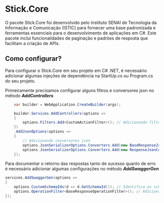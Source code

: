 # Stick.Core

O pacote Stick.Core foi desenvolvido pelo Instituto SENAI de Tecnologia da Informação e Comunicação (ISTIC) para fornecer uma base padronizada e ferramentas essenciais para o desenvolvimento de aplicações em C#. Este pacote inclui funcionalidades de paginação e padrões de resposta que facilitam a criação de APIs.

## Como configurar?

Para configurar o Stick.Core em seu projeto em C# .NET, é necessário adicionar algumas injeções de dependência na StartUp.cs ou Program.cs do seu projeto.

Primeiramente precisamos configurar alguns filtros e conversores json no método ***AddControllers***

```csharp
    var builder = WebApplication.CreateBuilder(args);

    builder.Services.AddControllers(options =>
    {
        options.Filters.Add<CustomActionFilter>(); // Adicionando filtro
    })
    .AddJsonOptions(options =>
    {
        // Adicionando conversores json
        options.JsonSerializerOptions.Converters.Add(new BaseResponseJsonConverterFactory());
        options.JsonSerializerOptions.Converters.Add(new ResponseJsonConverterFactory());
    });
```

Para documentar o retorno das respostas tanto de sucesso quanto de erro é necessário adicionar algumas configurações no método ***AddSwaggerGen***

```csharp
services.AddSwaggerGen(options =>
{
    options.CustomSchemaIds(d => d.GetSchemaId()); // Identifica os schemas genéricos e adiciona-os
    options.OperationFilter<BaseResponseOperationFilter>(); // Adicionando filtros para os tipos de resposta
});
```